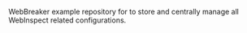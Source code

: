WebBreaker example repository for to store and centrally manage all WebInspect related configurations.
